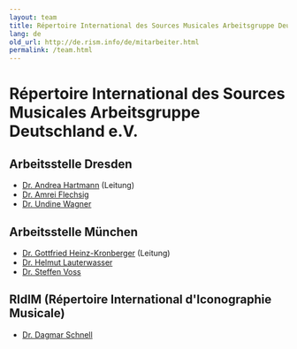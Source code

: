 ```yaml
---
layout: team
title: Répertoire International des Sources Musicales Arbeitsgruppe Deutschland e.V.Arbeitsstelle DresdenArbeitsstelle MünchenRIdIM (Répertoire International d'Iconographie Musicale)
lang: de
old_url: http://de.rism.info/de/mitarbeiter.html
permalink: /team.html
---
```



# Répertoire International des Sources Musicales Arbeitsgruppe Deutschland e.V.

## Arbeitsstelle Dresden
- [Dr. Andrea Hartmann](team/dr-andrea-hartmann.html "Opens internal link in current window") (Leitung)
- [Dr. Amrei Flechsig](team/dr-amrei-flechsig.html "Opens window for sending email")
- [Dr. Undine Wagner](team/dr-undine-wagner.de.md "Opens internal link in current window")

## Arbeitsstelle München
- [Dr. Gottfried Heinz-Kronberger](team/dr-gottfried-heinz-kronberger.html "Opens internal link in current window") (Leitung)
- [Dr. Helmut Lauterwasser](team/dr-helmut-lauterwasser.html#c2982 "Opens internal link in current window")
- [Dr. Steffen Voss](team/dr-steffen-voss.html#c3002 "Opens internal link in current window")

## RIdIM (Répertoire International d'Iconographie Musicale)
- [Dr. Dagmar Schnell](team/dr-dagmar-schnell.html#c3077 "Opens internal link in current window")


